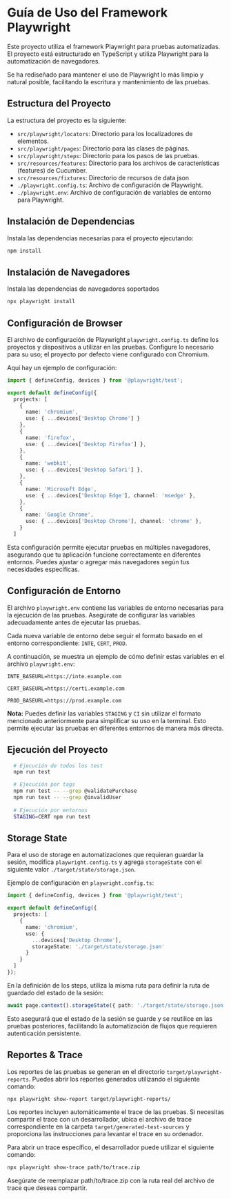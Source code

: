 # Guía de Uso del Framework Playwright
Este proyecto utiliza el framework Playwright para pruebas automatizadas. El proyecto está estructurado en TypeScript y utiliza Playwright para la automatización de navegadores.

Se ha rediseñado para mantener el uso de Playwright lo más limpio y natural posible, facilitando la escritura y mantenimiento de las pruebas.

## Estructura del Proyecto

La estructura del proyecto es la siguiente:

- `src/playwright/locators`: Directorio para los localizadores de elementos.
- `src/playwright/pages`: Directorio para las clases de páginas.
- `src/playwright/steps`: Directorio para los pasos de las pruebas.
- `src/resources/features`: Directorio para los archivos de características (features) de Cucumber.
- `src/resources/fixtures`: Directorio de recursos de data json
- `./playwright.config.ts`: Archivo de configuración de Playwright.
- `./playwright.env`: Archivo de configuración de variables de entorno para Playwright.


## Instalación de Dependencias
Instala las dependencias necesarias para el proyecto ejecutando:

```bash
npm install
```

## Instalación de Navegadores
Instala las dependencias de navegadores soportados

```bash
npx playwright install
```

## Configuración de Browser
El archivo de configuración de Playwright `playwright.config.ts` define los proyectos y dispositivos a utilizar en las pruebas. Configure lo necesario para su uso; el proyecto por defecto viene configurado con Chromium.

Aquí hay un ejemplo de configuración:

```ts
import { defineConfig, devices } from '@playwright/test';

export default defineConfig({
  projects: [
    {
      name: 'chromium',
      use: { ...devices['Desktop Chrome'] }
    },
    {
      name: 'firefox',
      use: { ...devices['Desktop Firefox'] },
    },
    {
      name: 'webkit',
      use: { ...devices['Desktop Safari'] },
    },
    {
      name: 'Microsoft Edge',
      use: { ...devices['Desktop Edge'], channel: 'msedge' },
    },
    {
      name: 'Google Chrome',
      use: { ...devices['Desktop Chrome'], channel: 'chrome' },
    }
  ]
```

Esta configuración permite ejecutar pruebas en múltiples navegadores, asegurando que tu aplicación funcione correctamente en diferentes entornos. Puedes ajustar o agregar más navegadores según tus necesidades específicas.

## Configuración de Entorno

El archivo `playwright.env` contiene las variables de entorno necesarias para la ejecución de las pruebas. Asegúrate de configurar las variables adecuadamente antes de ejecutar las pruebas.

Cada nueva variable de entorno debe seguir el formato basado en el entorno correspondiente: `INTE`, `CERT`, `PROD`. 

A continuación, se muestra un ejemplo de cómo definir estas variables en el archivo `playwright.env`:

```env
INTE_BASEURL=https://inte.example.com

CERT_BASEURL=https://certi.example.com

PROD_BASEURL=https://prod.example.com
```

**Nota:** Puedes definir las variables `STAGING` y `CI` sin utilizar el formato mencionado anteriormente para simplificar su uso en la terminal. Esto permite ejecutar las pruebas en diferentes entornos de manera más directa.

## Ejecución del Proyecto
```bash
  # Ejecución de todos los test
  npm run test

  # Ejecución por tags 
  npm run test -- --grep @validatePurchase
  npm run test -- --grep @invalidUser
  
  # Ejecución por entornos
  STAGING=CERT npm run test
```

## Storage State
Para el uso de storage en automatizaciones que requieran guardar la sesión, modifica `playwright.config.ts` y agrega `storageState` con el siguiente valor `./target/state/storage.json`.

Ejemplo de configuración en `playwright.config.ts`:

```ts
import { defineConfig, devices } from '@playwright/test';

export default defineConfig({
  projects: [
    {
      name: 'chromium',
      use: {
        ...devices['Desktop Chrome'],
        storageState: './target/state/storage.json'
      }
    }
  ]
});
```

En la definición de los steps, utiliza la misma ruta para definir la ruta de guardado del estado de la sesión:

```ts
await page.context().storageState({ path: './target/state/storage.json' })
```

Esto asegurará que el estado de la sesión se guarde y se reutilice en las pruebas posteriores, facilitando la automatización de flujos que requieren autenticación persistente.

## Reportes & Trace
Los reportes de las pruebas se generan en el directorio `target/playwright-reports`. Puedes abrir los reportes generados utilizando el siguiente comando:

```bash
npx playwright show-report target/playwright-reports/
```

Los reportes incluyen automáticamente el trace de las pruebas. Si necesitas compartir el trace con un desarrollador, ubica el archivo de trace correspondiente en la carpeta `target/generated-test-sources` y proporciona las instrucciones para levantar el trace en su ordenador.

Para abrir un trace específico, el desarrollador puede utilizar el siguiente comando:

```bash
npx playwright show-trace path/to/trace.zip
```

Asegúrate de reemplazar path/to/trace.zip con la ruta real del archivo de trace que deseas compartir.
